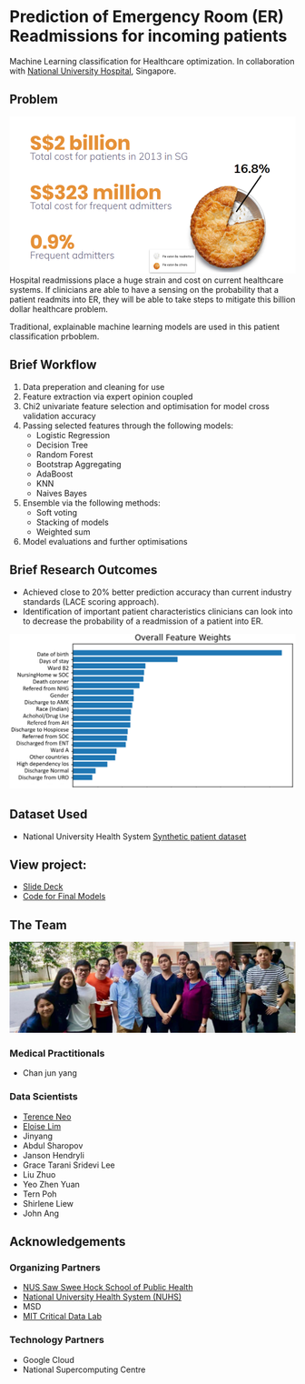 # Prediction of Emergency Room (ER) Readmissions for incoming patients
Machine Learning classification for Healthcare optimization. In collaboration with [National University Hospital](https://www.nuh.com.sg/Pages/Home.aspx), Singapore.

## Problem
![](Images/pie.png)
Hospital readmissions place a huge strain and cost on current healthcare systems. If clinicians are able to have a sensing on the probability that a patient readmits into ER, they will be able to take steps to mitigate this billion dollar healthcare problem.

Traditional, explainable machine learning models are used in this patient classification prboblem.

## Brief Workflow
1. Data preperation and cleaning for use
2. Feature extraction via expert opinion coupled
3. Chi2 univariate feature selection and optimisation for model cross validation accuracy
3. Passing selected features through the following models:
    - Logistic Regression
    - Decision Tree
    - Random Forest
    - Bootstrap Aggregating
    - AdaBoost
    - KNN
    - Naives Bayes
4. Ensemble via the following methods:
    - Soft voting
    - Stacking of models
    - Weighted sum
6. Model evaluations and further optimisations

## Brief Research Outcomes
- Achieved close to 20% better prediction accuracy than current industry standards (LACE scoring approach).
- Identification of important patient characteristics clinicians can look into to decrease the probability of a readmission of a patient into ER.

![](Images/variable_weight_balanced_terence.png)

## Dataset Used
- National University Health System [Synthetic patient dataset](http://htmlpreview.github.io/?https://github.com/nus-mornin-lab/datathon-gcp-2019/blob/master/bigquery_tutorial/schemas/datadict.html)

## View project:
- [Slide Deck](https://docs.google.com/presentation/d/1iyc6C6Lsc666NSdZDXdKFiKf_86ZJLiCEtb1ZHteHBE/edit?usp=sharing)
- [Code for Final Models](https://github.com/terenceneo/Prediction-of-ER-Readmissions/blob/master/Models.ipynb)

## The Team
![](Images/team.jpeg)

### Medical Practitionals
- Chan jun yang
### Data Scientists
- [Terence Neo](https://github.com/terenceneo)
- [Eloise Lim](https://github.com/elmoose)
- Jinyang
- Abdul Sharopov
- Janson Hendryli
- Grace Tarani Sridevi Lee
- Liu Zhuo
- Yeo Zhen Yuan
- Tern Poh
- Shirlene Liew
- John Ang



## Acknowledgements
### Organizing Partners
- [NUS Saw Swee Hock School of Public Health](https://sph.nus.edu.sg/)
- [National University Health System (NUHS)](https://www.nuhs.edu.sg/Pages/Home.aspx)
- MSD
- [MIT Critical Data Lab](https://criticaldata.mit.edu/)

### Technology Partners
- Google Cloud
- National Supercomputing Centre
